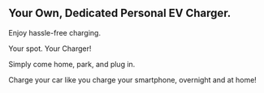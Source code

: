 ## **Your Own, Dedicated Personal EV Charger.**

Enjoy hassle-free charging.

Your spot. Your Charger!

Simply come home, park, and plug in.

Charge your car like you charge your smartphone, overnight and at home!